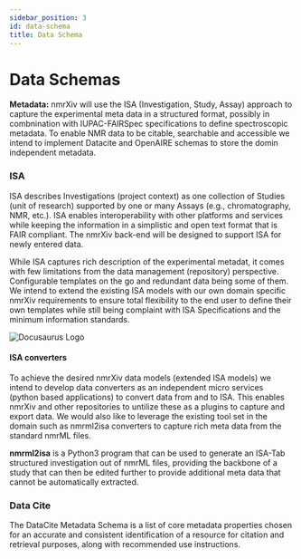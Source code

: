 ```yaml
---
sidebar_position: 3
id: data-schema
title: Data Schema
---
```


# Data Schemas

**Metadata:**
nmrXiv will use the ISA (Investigation, Study, Assay) approach to capture the experimental meta data in a structured format, possibly in combnination with IUPAC-FAIRSpec specifications to define spectroscopic metadata. To enable NMR data to be citable, searchable and accessible we intend to implement Datacite and OpenAIRE schemas to store the domin independent metadata.

### ISA

ISA describes Investigations (project context) as one collection of Studies (unit of research) supported by one or many Assays (e.g., chromatography, NMR, etc.). ISA enables interoperability with other platforms and services while keeping the information in a simplistic and open text format that is FAIR compliant. The nmrXiv back-end will be designed to support ISA for newly entered data.

While ISA captures rich description of the experimental metadat, it comes with few limitations from the data management (repository) perspective. Configurable templates on the go and redundant data being some of them. We intend to extend the existing ISA models with our own domain specific nmrXiv requirements to ensure total flexibility to the end user to define their own templates while still being complaint with ISA Specifications and the minimum information standards. 

![Docusaurus Logo](/img/nmrXiv.png)

#### ISA converters

To achieve the desired nmrXiv data models (extended ISA models) we intend to develop data converters as an independent micro services (python based applications) to convert data from and to ISA. This enables nmrXiv and other repositories to untilize these as a plugins to capture and export data. We would also like to leverage the existing tool set in the domain such as nmrml2isa converters to capture rich meta data from the standard nmrML files.

**nmrml2isa** is a Python3 program that can be used to generate an ISA-Tab structured investigation out of nmrML files, providing the backbone of a study that can then be edited further to provide additional meta data that cannot be automatically extracted. 

### Data Cite

The DataCite Metadata Schema is a list of core metadata properties chosen for an accurate and consistent identification of a resource for citation and retrieval purposes, along with recommended use instructions.
